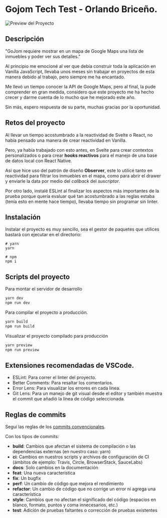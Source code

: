 # Gojom Tech Test - Orlando Briceño.

![Preview del Proyecto](https://raw.githubusercontent.com/OrlandoBricenoB/gojom-tech-test/main/src/docs/preview.png?token=GHSAT0AAAAAAB2AODURBZDJOQLLW5R3RYO6Y2WNCCA)

## Descripción

"GoJom requiere mostrar en un mapa de Google Maps una lista de inmuebles y poder ver sus detalles."

Al principio me emocioné al ver que debía construir toda la aplicación en Vanilla JavaScript, llevaba unos meses sin trabajar en proyectos de esta manera debido al trabajo, pero siempre me ha encantado.

Me llevó un tiempo conocer la API de Google Maps, pero al final, la pude comprender en gran medida, considero que este proyecto me ha hecho crecer y darme cuenta de lo mucho que he mejorado este año.

Sin más, espero respuesta de su parte, muchas gracias por la oportunidad.

## Retos del proyecto

Al llevar un tiempo acostumbrado a la reactividad de Svelte o React, no había pensado una manera de crear reactividad en Vanilla.

Pero, ya había trabajado con esto antes, en Svelte para crear contextos personalizados o para crear **hooks reactivos** para el manejo de una base de datos local con React Native.

Así que hice uso del patrón de diseño **Observer**, este lo utilicé tanto en reactividad para filtrar los inmuebles en el mapa, como para abrir el drawer y enviarle la data por medio del *callback* del *suscriptor*.

Por otro lado, instalé ESLint al finalizar los aspectos más importantes de la prueba porque quería evaluar qué tan acostumbrado a las reglas estaba (tenía esto en mente hace tiempo), llevaba tiempo sin programar sin linter.

## Instalación

Instalar el proyecto es muy sencillo, sea el gestor de paquetes que utilices bastará con ejecutar en el directorio:
```
# yarn
yarn

# npm
npm i
```

## Scripts del proyecto

Para montar el servidor de desarrollo
```bash
yarn dev
npm run dev
```

Para compilar el proyecto a producción.
```bash
yarn build
npm run build
```

Visualizar el proyecto compilado para producción
```bash
yarn preview
npm run preview
```

## Extensiones recomendadas de VSCode.

- ESLint: Para correr el linter del proyecto.
- Better Comments: Para resaltar los comentarios.
- Error Lens: Para visualizar los errores en cada línea.
- Git Lens: Para un manejo de git visual desde el editor y también muestra el commit que añadió la línea de código seleccionada.

## Reglas de commits

Seguí las reglas de los [commits convencionales](https://www.conventionalcommits.org/es/v1.0.0-beta.2/).

Con los tipos de commits:
- **build**: Cambios que afectan el sistema de compilación o las dependencias externas (en nuestro caso: yarn)
- **ci**: Cambios en nuestros scripts y archivos de configuración de CI (ámbitos de ejemplo: Travis, Circle, BrowserStack, SauceLabs)
- **docs**: Solo cambios en la documentación
- **feat**: Una nueva característica
- **fix**: Un bugfix
- **perf**: Un cambio de código que mejora el rendimiento
- **refactor**: Un cambio de código que no corrige un error ni agrega una característica
- **style**: Cambios que no afectan el significado del código (espacios en blanco, formato, puntos y coma innecesarios, etc.)
- **test**: Adición de pruebas faltantes o corrección de pruebas existentes
